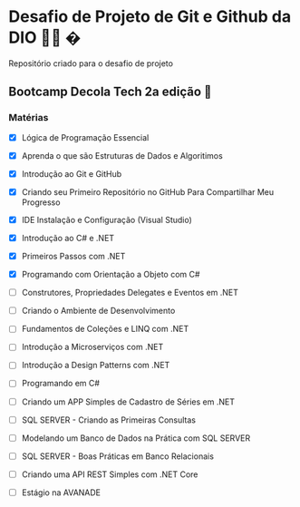 # Desafio de Projeto de Git e Github da DIO 👨‍💻 �
Repositório criado para o desafio de projeto

## Bootcamp Decola Tech 2a edição 🚀

### Matérias 
- [x] Lógica de Programação Essencial
- [x] Aprenda o que são Estruturas de Dados e Algoritimos 
- [x] Introdução ao Git e GitHub
- [x] Criando seu Primeiro Repositório no GitHub Para Compartilhar Meu Progresso
- [x] IDE Instalação e Configuração (Visual Studio)
- [x] Introdução ao C# e .NET
- [x] Primeiros Passos com .NET
- [x] Programando com Orientação a Objeto com C#
- [ ] Construtores, Propriedades Delegates e Eventos em .NET
- [ ] Criando o Ambiente de Desenvolvimento 
- [ ] Fundamentos de Coleções e LINQ com .NET 
- [ ] Introdução a Microserviços com .NET
- [ ] Introdução a Design Patterns com .NET
- [ ] Programando em C#
- [ ] Criando um APP Simples de Cadastro  de Séries em .NET
- [ ] SQL SERVER - Criando as Primeiras Consultas
- [ ] Modelando um Banco de Dados na Prática com SQL SERVER
- [ ] SQL SERVER - Boas Práticas em Banco Relacionais 
- [ ] Criando uma API REST Simples com .NET Core
- [ ] Estágio na AVANADE




